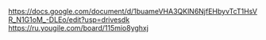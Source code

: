https://docs.google.com/document/d/1buameVHA3QKlN6NjfEHbyvTcT1HsVR_N1G1oM_-DLEo/edit?usp=drivesdk
https://ru.yougile.com/board/115mio8yghxj
